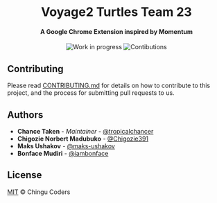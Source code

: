 <h1 align="center">
Voyage2 Turtles Team 23
<br>
</h1>

<h4 align="center">A Google Chrome Extension inspired by Momentum</h4>

<p align="center">
  <img src="https://img.shields.io/badge/work%20in-progress-blue.svg" alt="Work in progress">
  <img src="https://img.shields.io/badge/contributions-welcome-brightgreen.svg" alt="Contibutions">
</p>

## Contributing

Please read [CONTRIBUTING.md](https://github.com/chingu-coders/Voyage2-Turtles-23/blob/master/CONTRIBUTING.md) for details on how to contribute to this project, and the process for submitting pull requests to us.

## Authors

* **Chance Taken** - *Maintainer* - [@tropicalchancer](https://github.com/tropicalchancer)
* **Chigozie Norbert Madubuko** - [@Chigozie391](https://github.com/Chigozie391)
* **Maks Ushakov** - [@maks-ushakov](https://github.com/maks-ushakov)
* **Bonface Mudiri** - [@iambonface](https://github.com/iambonface)

## License

[MIT](LICENSE) © Chingu Coders
